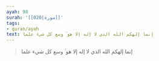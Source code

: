 ```yaml
---
ayah: 98
surah: '[[020|سورة]]'
tags:
- quran/ayah
text: إنما إلهكم الله الذي لا إله إلا هو ۚ وسع كل شيء علما
---
```

> إنما إلهكم الله الذي لا إله إلا هو ۚ وسع كل شيء علما
